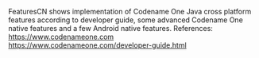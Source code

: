 FeaturesCN shows implementation of Codename One Java cross platform features according to developer guide, some advanced Codename One native features and a few Android native features.
References: https://www.codenameone.com
https://www.codenameone.com/developer-guide.html
